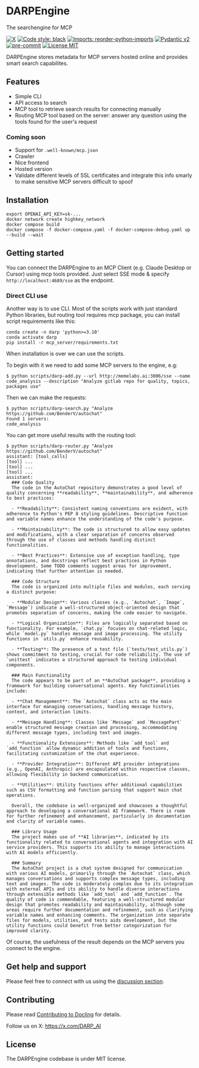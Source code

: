 # DARPEngine
The searchengine for MCP

[![X][x-image]][x-url]
[![Code style: black][black-image]][black-url]
[![Imports: reorder-python-imports][imports-image]][imports-url]
[![Pydantic v2][pydantic-image]][pydantic-url]
[![pre-commit][pre-commit-image]][pre-commit-url]
[![License MIT][license-image]][license-url]

DARPEngine stores metadata for MCP servers hosted online and provides smart search capabilites.

## Features

* Simple CLI
* API access to search
* MCP tool to retrieve search results for connecting manually
* Routing MCP tool based on the server: answer any question using the tools found for the user's request

### Coming soon

* Support for `.well-known/mcp.json`
* Crawler
* Nice frontend
* Hosted version
* Validate different levels of SSL certificates and integrate this info smarly to make sensitive MCP servers difficult to spoof

## Installation

```
export OPENAI_API_KEY=sk-...
docker network create highkey_network
docker compose build
docker compose -f docker-compose.yaml -f docker-compose-debug.yaml up --build --wait
```

## Getting started

You can connect the DARPEngine to an MCP Client (e.g. Claude Desktop or Cursor) using mcp tools provided. Just select SSE mode & specify `http://localhost:4689/sse` as the endpoint.


### Direct CLI use

Another way is to use CLI. Most of the scripts work with just standard Python libraries, but routing tool requires mcp package, you can install script requirements like this:

```
conda create -n darp 'python>=3.10'
conda activate darp
pip install -r mcp_server/requirements.txt
```

When installation is over we can use the scripts.

To begin with it we need to add some MCP servers to the engine, e.g:

```
$ python scripts/darp-add.py --url http://memelabs.ai:3006/sse --name code_analysis --description "Analyze gitlab repo for quality, topics, packages use"
```

Then we can make the requests:

```
$ python scripts/darp-search.py "Analyze https://github.com/BenderV/autochat"
Found 1 servers:
code_analysis
```

You can get more useful results with the routing tool:

```
$ python scripts/darp-router.py "Analyze https://github.com/BenderV/autochat"
assistant: [tool_calls]
[tool] ...
[tool] ...
[tool] ...
assistant:
  ### Code Quality
  The code in the AutoChat repository demonstrates a good level of quality concerning **readability**, **maintainability**, and adherence to best practices:

  - **Readability**: Consistent naming conventions are evident, with adherence to Python's PEP 8 styling guidelines. Descriptive function and variable names enhance the understanding of the code's purpose.

  - **Maintainability**: The code is structured to allow easy updates and modifications, with a clear separation of concerns observed through the use of classes and methods handling distinct functionalities.

  - **Best Practices**: Extensive use of exception handling, type annotations, and docstrings reflect best practices in Python development. Some TODO comments suggest areas for improvement, indicating that further attention is needed.

  ### Code Structure
  The code is organized into multiple files and modules, each serving a distinct purpose:

  - **Modular Design**: Various classes (e.g., `Autochat`, `Image`, `Message`) indicate a well-structured object-oriented design that promotes separation of concerns, making the code easier to navigate.

  - **Logical Organization**: Files are logically separated based on functionality. For example, `chat.py` focuses on chat-related logic, while `model.py` handles message and image processing. The utility functions in `utils.py` enhance reusability.

  - **Testing**: The presence of a test file (`tests/test_utils.py`) shows commitment to testing, crucial for code reliability. The use of `unittest` indicates a structured approach to testing individual components.

  ### Main Functionality
  The code appears to be part of an **AutoChat package**, providing a framework for building conversational agents. Key functionalities include:

  - **Chat Management**: The `Autochat` class acts as the main interface for managing conversations, handling message history, context, and interaction limits.

  - **Message Handling**: Classes like `Message` and `MessagePart` enable structured message creation and processing, accommodating different message types, including text and images.

  - **Functionality Extensions**: Methods like `add_tool` and `add_function` allow dynamic addition of tools and functions, facilitating customization of the chat experience.

  - **Provider Integration**: Different API provider integrations (e.g., OpenAI, Anthropic) are encapsulated within respective classes, allowing flexibility in backend communication.

  - **Utilities**: Utility functions offer additional capabilities such as CSV formatting and function parsing that support main chat operations.

  Overall, the codebase is well-organized and showcases a thoughtful approach to developing a conversational AI framework. There is room for further refinement and enhancement, particularly in documentation and clarity of variable names.

  ### Library Usage
  The project makes use of **AI libraries**, indicated by its functionality related to conversational agents and integration with AI service providers. This supports its ability to manage interactions with AI models efficiently.

  ### Summary
  The AutoChat project is a chat system designed for communication with various AI models, primarily through the `Autochat` class, which manages conversations and supports complex message types, including text and images. The code is moderately complex due to its integration with external APIs and its ability to handle diverse interactions through extensible methods like `add_tool` and `add_function`. The quality of code is commendable, featuring a well-structured modular design that promotes readability and maintainability, although some areas require further documentation and refinement, such as clarifying variable names and enhancing comments. The organization into separate files for models, utilities, and tests aids development, but the utility functions could benefit from better categorization for improved clarity.
```

Of course, the usefulness of the result depends on the MCP servers you connect to the engine.


## Get help and support

Please feel free to connect with us using the [discussion section](https://github.com/hipasus/darp_engine/discussions).

## Contributing

Please read [Contributing to Docling](https://github.com/docling-project/docling/blob/main/CONTRIBUTING.md) for details.

Follow us on X: https://x.com/DARP_AI

## License

The DARPEngine codebase is under MIT license.

<br>

[x-image]: https://img.shields.io/twitter/follow/DARP_AI?style=social
[x-url]: https://x.com/DARP_AI
[black-image]: https://img.shields.io/badge/code%20style-black-000000.svg
[black-url]: https://github.com/psf/black
[imports-image]: https://img.shields.io/badge/%20imports-reorder_python_imports-%231674b1?style=flat&labelColor=ef8336
[imports-url]: https://github.com/asottile/reorder-python-imports/
[pydantic-image]: https://img.shields.io/endpoint?url=https://raw.githubusercontent.com/pydantic/pydantic/main/docs/badge/v2.json
[pydantic-url]: https://pydantic.dev
[pre-commit-image]: https://img.shields.io/badge/pre--commit-enabled-brightgreen?logo=pre-commit&logoColor=white
[pre-commit-url]: https://github.com/pre-commit/pre-commit
[license-image]: https://img.shields.io/github/license/DARP_AI/darp_engine
[license-url]: https://opensource.org/licenses/MIT

